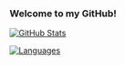 ### Welcome to my GitHub! 

[![GitHub Stats](https://github-readme-stats.vercel.app/api?username=GenericP3rson)](https://github.com/GenericP3rson)

[![Languages](https://github-readme-stats.vercel.app/api/top-langs/?username=GenericP3rson&layout=compact)](https://github.com/GenericP3rson)
